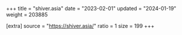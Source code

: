 +++
title = "shiver.asia"
date = "2023-02-01"
updated = "2024-01-19"
weight = 203885

[extra]
source = "https://shiver.asia/"
ratio = 1
size = 199
+++
